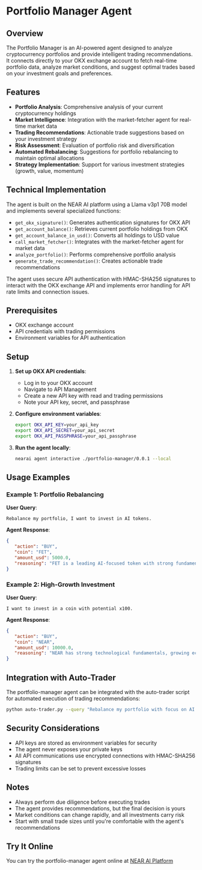 # Portfolio Manager Agent

## Overview
The Portfolio Manager is an AI-powered agent designed to analyze cryptocurrency portfolios and provide intelligent trading recommendations. It connects directly to your OKX exchange account to fetch real-time portfolio data, analyze market conditions, and suggest optimal trades based on your investment goals and preferences.

## Features
- **Portfolio Analysis**: Comprehensive analysis of your current cryptocurrency holdings
- **Market Intelligence**: Integration with the market-fetcher agent for real-time market data
- **Trading Recommendations**: Actionable trade suggestions based on your investment strategy
- **Risk Assessment**: Evaluation of portfolio risk and diversification
- **Automated Rebalancing**: Suggestions for portfolio rebalancing to maintain optimal allocations
- **Strategy Implementation**: Support for various investment strategies (growth, value, momentum)

## Technical Implementation
The agent is built on the NEAR AI platform using a Llama v3p1 70B model and implements several specialized functions:

- `get_okx_signature()`: Generates authentication signatures for OKX API
- `get_account_balance()`: Retrieves current portfolio holdings from OKX
- `get_account_balance_in_usd()`: Converts all holdings to USD value
- `call_market_fetcher()`: Integrates with the market-fetcher agent for market data
- `analyze_portfolio()`: Performs comprehensive portfolio analysis
- `generate_trade_recommendation()`: Creates actionable trade recommendations

The agent uses secure API authentication with HMAC-SHA256 signatures to interact with the OKX exchange API and implements error handling for API rate limits and connection issues.

## Prerequisites
- OKX exchange account
- API credentials with trading permissions
- Environment variables for API authentication

## Setup
1. **Set up OKX API credentials**:
   - Log in to your OKX account
   - Navigate to API Management
   - Create a new API key with read and trading permissions
   - Note your API key, secret, and passphrase

2. **Configure environment variables**:
   ```sh
   export OKX_API_KEY=your_api_key
   export OKX_API_SECRET=your_api_secret
   export OKX_API_PASSPHRASE=your_api_passphrase
   ```

3. **Run the agent locally**:
   ```sh
   nearai agent interactive ./portfolio-manager/0.0.1 --local
   ```

## Usage Examples

### Example 1: Portfolio Rebalancing
**User Query**:
```
Rebalance my portfolio, I want to invest in AI tokens.
```

**Agent Response**:
```json
{
   "action": "BUY",
   "coin": "FET",
   "amount_usd": 5000.0,
   "reasoning": "FET is a leading AI-focused token with strong fundamentals and recent positive momentum. Adding this position will increase your exposure to the AI sector while maintaining a balanced risk profile."
}
```

### Example 2: High-Growth Investment
**User Query**:
```
I want to invest in a coin with potential x100.
```

**Agent Response**:
```json
{
   "action": "BUY",
   "coin": "NEAR",
   "amount_usd": 10000.0,
   "reasoning": "NEAR has strong technological fundamentals, growing ecosystem adoption, and significant institutional backing. While all high-growth investments carry substantial risk, NEAR presents the most favorable risk-reward profile among the analyzed options."
}
```

## Integration with Auto-Trader
The portfolio-manager agent can be integrated with the auto-trader script for automated execution of trading recommendations:

```sh
python auto-trader.py --query "Rebalance my portfolio with focus on AI tokens" --interval 60
```

## Security Considerations
- API keys are stored as environment variables for security
- The agent never exposes your private keys
- All API communications use encrypted connections with HMAC-SHA256 signatures
- Trading limits can be set to prevent excessive losses

## Notes
- Always perform due diligence before executing trades
- The agent provides recommendations, but the final decision is yours
- Market conditions can change rapidly, and all investments carry risk
- Start with small trade sizes until you're comfortable with the agent's recommendations

## Try It Online
You can try the portfolio-manager agent online at [NEAR AI Platform](https://app.near.ai/agents/temazzz.near/portfolio-manager/latest)
